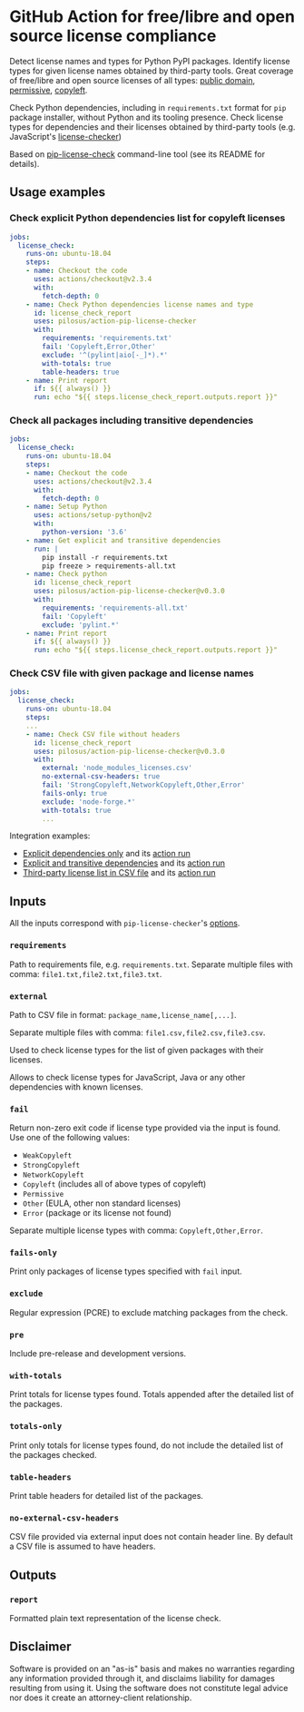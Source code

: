 # GitHub Action for free/libre and open source license compliance

Detect license names and types for Python PyPI packages. Identify
license types for given license names obtained by third-party
tools. Great coverage of free/libre and open source licenses of all
types:
[public domain](https://en.wikipedia.org/wiki/Public-domain-equivalent_license),
[permissive](https://en.wikipedia.org/wiki/Permissive_software_license),
[copyleft](https://en.wikipedia.org/wiki/Copyleft).

Check Python dependencies, including in `requirements.txt` format for
`pip` package installer, without Python and its tooling
presence. Check license types for dependencies and their licenses
obtained by third-party tools (e.g. JavaScript's
[license-checker](https://www.npmjs.com/package/license-checker))

Based on [pip-license-check](https://github.com/pilosus/pip-license-checker)
command-line tool (see its README for details).

## Usage examples

### Check explicit Python dependencies list for copyleft licenses

```yaml
jobs:
  license_check:
    runs-on: ubuntu-18.04
    steps:
    - name: Checkout the code
      uses: actions/checkout@v2.3.4
      with:
        fetch-depth: 0
    - name: Check Python dependencies license names and type
      id: license_check_report
      uses: pilosus/action-pip-license-checker
      with:
        requirements: 'requirements.txt'
        fail: 'Copyleft,Error,Other'
        exclude: '^(pylint|aio[-_]*).*'
        with-totals: true
        table-headers: true
    - name: Print report
      if: ${{ always() }}
      run: echo "${{ steps.license_check_report.outputs.report }}"
```

### Check all packages including transitive dependencies

```yaml
jobs:
  license_check:
    runs-on: ubuntu-18.04
    steps:
    - name: Checkout the code
      uses: actions/checkout@v2.3.4
      with:
        fetch-depth: 0
    - name: Setup Python
      uses: actions/setup-python@v2
      with:
        python-version: '3.6'
    - name: Get explicit and transitive dependencies
      run: |
        pip install -r requirements.txt
        pip freeze > requirements-all.txt
    - name: Check python
      id: license_check_report
      uses: pilosus/action-pip-license-checker@v0.3.0
      with:
        requirements: 'requirements-all.txt'
        fail: 'Copyleft'
        exclude: 'pylint.*'
    - name: Print report
      if: ${{ always() }}
      run: echo "${{ steps.license_check_report.outputs.report }}"
```

### Check CSV file with given package and license names

```yaml
jobs:
  license_check:
    runs-on: ubuntu-18.04
    steps:
    ...
    - name: Check CSV file without headers
      id: license_check_report
      uses: pilosus/action-pip-license-checker@v0.3.0
      with:
        external: 'node_modules_licenses.csv'
        no-external-csv-headers: true
        fail: 'StrongCopyleft,NetworkCopyleft,Other,Error'
        fails-only: true
        exclude: 'node-forge.*'
        with-totals: true
        ...
```

Integration examples:

- [Explicit dependencies only](https://github.com/pilosus/piny/pull/134/files)
  and its [action run](https://github.com/pilosus/piny/runs/3051101459?check_suite_focus=true)
- [Explicit and transitive dependencies](https://github.com/pilosus/piny/pull/140/files)
  and its [action run](https://github.com/pilosus/piny/runs/3330267456?check_suite_focus=true)
- [Third-party license list in CSV file](https://github.com/pilosus/piny/pull/141/files)
  and its [action run](https://github.com/pilosus/piny/runs/3333900660?check_suite_focus=true)


## Inputs

All the inputs correspond with `pip-license-checker`'s
[options](https://github.com/pilosus/pip-license-checker#help).

### `requirements`

Path to requirements file, e.g. `requirements.txt`. Separate multiple files with comma: `file1.txt,file2.txt,file3.txt`.

### `external`

Path to CSV file in format: `package_name,license_name[,...]`.

Separate multiple files with comma: `file1.csv,file2.csv,file3.csv`.

Used to check license types for the list of given packages with their
licenses.

Allows to check license types for JavaScript, Java or any other
dependencies with known licenses.

### `fail`

Return non-zero exit code if license type provided via the input is found.
Use one of the following values:

- `WeakCopyleft`
- `StrongCopyleft`
- `NetworkCopyleft`
- `Copyleft` (includes all of above types of copyleft)
- `Permissive`
- `Other` (EULA, other non standard licenses)
- `Error` (package or its license not found)

Separate multiple license types with comma: `Copyleft,Other,Error`.

### `fails-only`

Print only packages of license types specified with `fail` input.

### `exclude`

Regular expression (PCRE) to exclude matching packages from the check.

### `pre`

Include pre-release and development versions.

### `with-totals`

Print totals for license types found. Totals appended after the detailed list of the packages.

### `totals-only`

Print only totals for license types found, do not include the detailed list of the packages checked.

### `table-headers`

Print table headers for detailed list of the packages.

### `no-external-csv-headers`

CSV file provided via external input does not contain header line.
By default a CSV file is assumed to have headers.

## Outputs

### `report`

Formatted plain text representation of the license check.

## Disclaimer

Software is provided on an "as-is" basis and makes no warranties
regarding any information provided through it, and disclaims liability
for damages resulting from using it. Using the software does not
constitute legal advice nor does it create an attorney-client
relationship.
